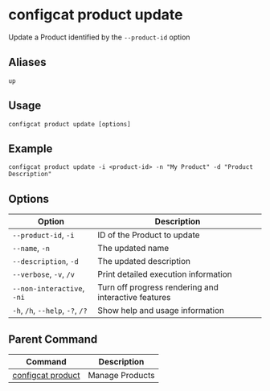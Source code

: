 # configcat product update
Update a Product identified by the `--product-id` option
## Aliases
`up`
## Usage
```
configcat product update [options]
```
## Example
```
configcat product update -i <product-id> -n "My Product" -d "Product Description"
```
## Options
| Option | Description |
| ------ | ----------- |
| `--product-id`, `-i` | ID of the Product to update |
| `--name`, `-n` | The updated name |
| `--description`, `-d` | The updated description |
| `--verbose`, `-v`, `/v` | Print detailed execution information |
| `--non-interactive`, `-ni` | Turn off progress rendering and interactive features |
| `-h`, `/h`, `--help`, `-?`, `/?` | Show help and usage information |
## Parent Command
| Command | Description |
| ------ | ----------- |
| [configcat product](configcat-product.md) | Manage Products |
